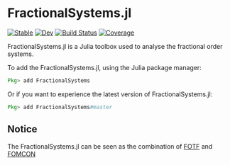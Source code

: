 # FractionalSystems.jl

[![Stable](https://img.shields.io/badge/docs-stable-blue.svg)](https://SciFracX.github.io/FractionalSystems.jl/stable)
[![Dev](https://img.shields.io/badge/docs-dev-blue.svg)](https://SciFracX.github.io/FractionalSystems.jl/dev)
[![Build Status](https://github.com/SciFracX/FractionalSystems.jl/actions/workflows/CI.yml/badge.svg?branch=main)](https://github.com/SciFracX/FractionalSystems.jl/actions/workflows/CI.yml?query=branch%3Amain)
[![Coverage](https://codecov.io/gh/SciFracX/FractionalSystems.jl/branch/main/graph/badge.svg)](https://codecov.io/gh/SciFracX/FractionalSystems.jl)

FractionalSystems.jl is a Julia toolbox used to analyse the fractional order systems.

To add the FractionalSystems.jl, using the Julia package manager:

```julia
Pkg> add FractionalSystems
```

Or if you want to experience the latest version of FractionalSystems.jl:

```julia
Pkg> add FractionalSystems#master
```

## Notice

The FractionalSystems.jl can be seen as the combination of [FOTF](https://www.mathworks.com/matlabcentral/fileexchange/60874-fotf-toolbox) and [FOMCON](https://fomcon.net/)